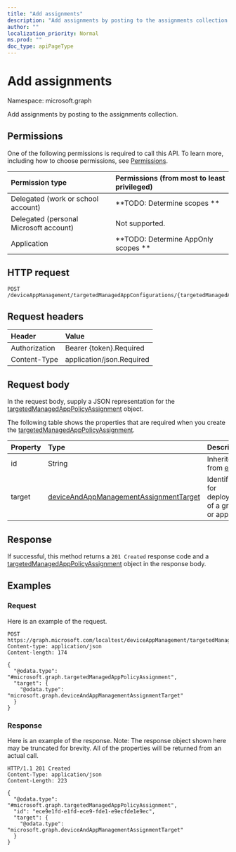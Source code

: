 ```yaml
---
title: "Add assignments"
description: "Add assignments by posting to the assignments collection."
author: ""
localization_priority: Normal
ms.prod: ""
doc_type: apiPageType
---
```


# Add assignments

Namespace: microsoft.graph

Add assignments by posting to the assignments collection.

## Permissions
One of the following permissions is required to call this API. To learn more, including how to choose permissions, see [Permissions](/concepts/permissions-reference.md).

|Permission type|Permissions (from most to least privileged)|
|:---|:---|
|Delegated (work or school account)|**TODO: Determine scopes **|
|Delegated (personal Microsoft account)|Not supported.|
|Application|**TODO: Determine AppOnly scopes **|

## HTTP request
<!-- {
  "blockType": "ignored"
}
-->
``` http
POST /deviceAppManagement/targetedManagedAppConfigurations/{targetedManagedAppConfigurationId}/assignments/$ref
```

## Request headers
|Header|Value|
|:---|:---|
|Authorization|Bearer {token}.Required|
|Content-Type|application/json.Required|

## Request body
In the request body, supply a JSON representation for the [targetedManagedAppPolicyAssignment](../resources/targetedmanagedapppolicyassignment.md) object.

The following table shows the properties that are required when you create the [targetedManagedAppPolicyAssignment](../resources/targetedmanagedapppolicyassignment.md).

|Property|Type|Description|
|:---|:---|:---|
|id|String| Inherited from [entity](../resources/entity.md)|
|target|[deviceAndAppManagementAssignmentTarget](../resources/deviceandappmanagementassignmenttarget.md)|Identifier for deployment of a group or app|



## Response
If successful, this method returns a `201 Created` response code and a [targetedManagedAppPolicyAssignment](../resources/targetedmanagedapppolicyassignment.md) object in the response body.

## Examples

### Request
Here is an example of the request.
<!-- {
  "blockType": "request",
  "name": "create_targetedmanagedapppolicyassignment_from_"
}
-->
``` http
POST https://graph.microsoft.com/localtest/deviceAppManagement/targetedManagedAppConfigurations/{targetedManagedAppConfigurationId}/assignments
Content-type: application/json
Content-length: 174

{
  "@odata.type": "#microsoft.graph.targetedManagedAppPolicyAssignment",
  "target": {
    "@odata.type": "microsoft.graph.deviceAndAppManagementAssignmentTarget"
  }
}
```

### Response
Here is an example of the response. Note: The response object shown here may be truncated for brevity. All of the properties will be returned from an actual call.
<!-- {
  "blockType": "response",
  "truncated": true,
  "@odata.type": "microsoft.graph.targetedmanagedapppolicyassignment"
}
-->
``` http
HTTP/1.1 201 Created
Content-Type: application/json
Content-Length: 223

{
  "@odata.type": "#microsoft.graph.targetedManagedAppPolicyAssignment",
  "id": "ece9e1fd-e1fd-ece9-fde1-e9ecfde1e9ec",
  "target": {
    "@odata.type": "microsoft.graph.deviceAndAppManagementAssignmentTarget"
  }
}
```

